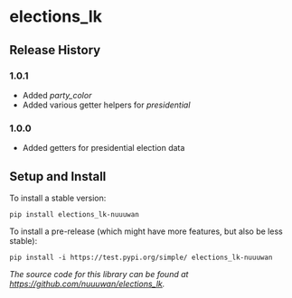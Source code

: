 # elections_lk

## Release History

### 1.0.1

* Added *party_color*
* Added various getter helpers for *presidential*

### 1.0.0

* Added getters for presidential election data

## Setup and Install

To install a stable version:

```
pip install elections_lk-nuuuwan
```

To install a pre-release (which might have more features, but also be
less stable):

```
pip install -i https://test.pypi.org/simple/ elections_lk-nuuuwan
```

*The source code for this library can be found at https://github.com/nuuuwan/elections_lk.*
